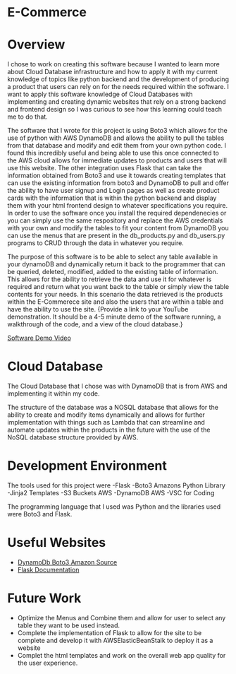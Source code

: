 # E-Commerce
# Overview

I chose to work on creating this software because I wanted to learn more about Cloud Database infrastructure and how to apply it with my current knowledge of topics like python backend and the development of producing a product that users can rely on for the needs required within the software. I want to apply this software knowledge of Cloud Databases with implementing and creating dynamic websites that rely on a strong backend and frontend design so I was curious to see how this learning could teach me to do that.

The software that I wrote for this project is using Boto3 which allows for the use of python with AWS DynamoDB and allows the ability to pull the tables from that database and modify and edit them from your own python code. I found this incredibly useful and being able to use this once connected to the AWS cloud allows for immediate updates to products and users that will use this website. The other integration uses Flask that can take the information obtained from Boto3 and use it towards creating templates that can use the existing information from boto3 and DynamoDB to pull and offer the ability to have user signup and Login pages as well as create product cards with the information that is within the python backend and display them with your html frontend design to whatever specifications you require. In order to use the software once you install the required dependenecies or you can simply use the same respository and replace the AWS credentials with your own and modify the tables to fit your content from DynamoDB you can use the menus that are present in the db_products.py and db_users.py programs to CRUD through the data in whatever you require.

The purpose of this software is to be able to select any table available in your dynamoDB and dynamically return it back to the programmer that can be queried, deleted, modified, added to the existing table of information. This allows for the ability to retrieve the data and use it for whatever is required and return what you want back to the table or simply view the table contents for your needs. In this scenario the data retrieved is the products within the E-Commerece site and also the users that are within a table and have the ability to use the site.
{Provide a link to your YouTube demonstration. It should be a 4-5 minute demo of the software running, a walkthrough of the code, and a view of the cloud database.}

[Software Demo Video](https://youtu.be/gZkfTUvOsLo)

# Cloud Database

The Cloud Database that I chose was with DynamoDB that is from AWS and implementing it within my code.

The structure of the database was a NOSQL database that allows for the ability to create and modify items dynamically and allows for
further implementation with things such as Lambda that can streamline and automate updates within the products in the future with the use of
the NoSQL database structure provided by AWS.

# Development Environment

The tools used for this project were
-Flask
-Boto3 Amazons Python Library
-Jinja2 Templates
-S3 Buckets AWS
-DynamoDB AWS
-VSC for Coding

The programming language that I used was Python and the libraries used were Boto3 and Flask.

# Useful Websites


- [DynamoDb Boto3 Amazon Source](https://boto3.amazonaws.com/v1/documentation/api/latest/reference/services/dynamodb.html)
- [Flask Documentation](https://flask.palletsprojects.com/en/stable/)

# Future Work

- Optimize the Menus and Combine them and allow for user to select any table they want to be used instead.
- Complete the implementation of Flask to allow for the site to be complete and develop it with AWSElasticBeanStalk to deploy it as a website
- Complet the html templates and work on the overall web app quality for the user experience.